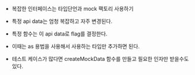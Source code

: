 - 복잡한 인터페이스는 타입단언과 mock 팩토리 사용하기

- 특정 api data는 엄청 복잡하고 자주 변경된다.
- 특정 함수는 이 api data로 flag를 결정한다.
- 이때는 as 용법을 사용해서 사용하는 타입만 추가하면 된다.
- 테스트 케이스가 많다면 createMockData 함수를 만들고 필요한 인자만 받을수도있다.
